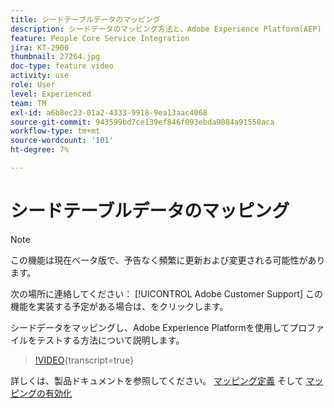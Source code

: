 ```yaml
---
title: シードテーブルデータのマッピング
description: シードデータのマッピング方法と、Adobe Experience Platform(AEP) を使用したプロファイルのテスト方法について説明します
feature: People Core Service Integration
jira: KT-2900
thumbnail: 27264.jpg
doc-type: feature video
activity: use
role: User
level: Experienced
team: TM
exl-id: a6b8ec23-01a2-4333-9918-9ea13aac4068
source-git-commit: 943599bd7ce139ef846f093ebda9084a91550aca
workflow-type: tm+mt
source-wordcount: '101'
ht-degree: 7%

---
```


# シードテーブルデータのマッピング

>[!NOTE]
>
>この機能は現在ベータ版で、予告なく頻繁に更新および変更される可能性があります。
>
>次の場所に連絡してください： [!UICONTROL Adobe Customer Support] この機能を実装する予定がある場合は、をクリックします。

シードデータをマッピングし、Adobe Experience Platformを使用してプロファイルをテストする方法について説明します。

>[!VIDEO](https://video.tv.adobe.com/v/27264?learn=on){transcript=true}

詳しくは、製品ドキュメントを参照してください。 [マッピング定義](https://experienceleague.adobe.com/docs/campaign-standard/using/integrating-with-adobe-cloud/adobe-experience-platform/data-connector/aep-mapping-definition.html) そして [マッピングの有効化](https://experienceleague.adobe.com/docs/campaign-standard/using/integrating-with-adobe-cloud/adobe-experience-platform/data-connector/aep-mapping-activation.html)

